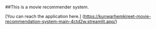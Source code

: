 ##This is a movie recommender system.

[You can reach the application here.] (https://kunwarhemkireet-movie-recommendation-system-main-4ctd2w.streamlit.app/) 
